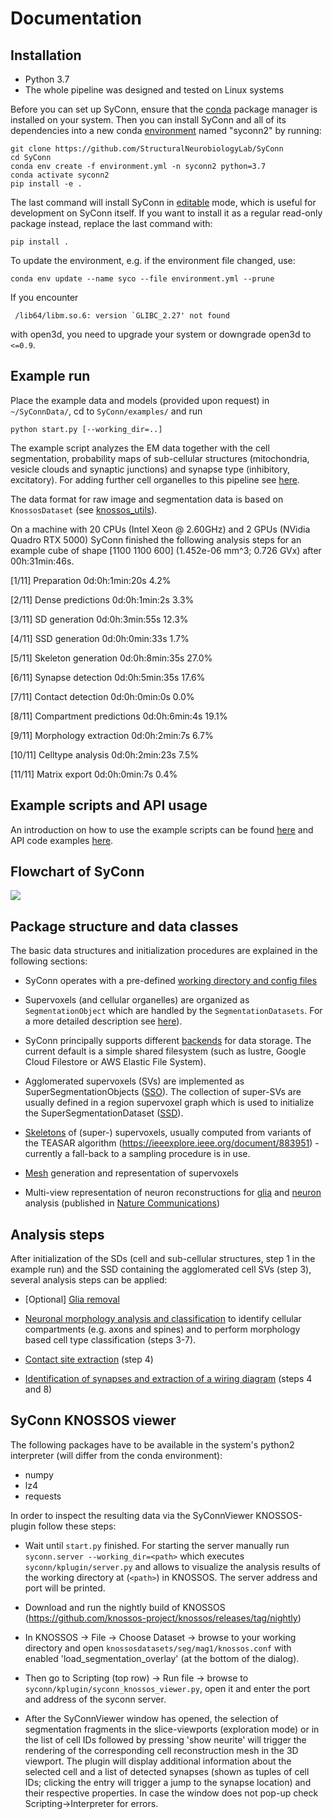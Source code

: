 # Documentation

## Installation
* Python 3.7
* The whole pipeline was designed and tested on Linux systems

Before you can set up SyConn, ensure that the
[conda](https://docs.conda.io/projects/conda/en/latest/user-guide/install/)
package manager is installed on your system. Then you can install SyConn
and all of its dependencies into a new conda
[environment](https://docs.conda.io/projects/conda/en/latest/user-guide/concepts/environments.html)
named "syconn2" by running:

    git clone https://github.com/StructuralNeurobiologyLab/SyConn
    cd SyConn
    conda env create -f environment.yml -n syconn2 python=3.7
    conda activate syconn2
    pip install -e .


The last command will install SyConn in
[editable](https://pip.pypa.io/en/stable/reference/pip_install/#editable-installs)
mode, which is useful for development on SyConn itself. If you want to
install it as a regular read-only package instead, replace the last
command with:

    pip install .


To update the environment, e.g. if the environment file changed, use:

    conda env update --name syco --file environment.yml --prune

If you encounter

     /lib64/libm.so.6: version `GLIBC_2.27' not found

with open3d, you need to upgrade your system or downgrade open3d to `<=0.9`.

## Example run
Place the example data and models (provided upon request) in `~/SyConnData/`,
cd to `SyConn/examples/` and run

    python start.py [--working_dir=..]

The example script analyzes the EM data together with the cell segmentation, 
probability maps of sub-cellular structures (mitochondria, vesicle clouds and synaptic junctions) and synapse type
(inhibitory, excitatory). For adding further cell organelles to this pipeline see [here](cellorganelle_integration.md).

The data format for raw image and segmentation data is based on ``KnossosDataset`` 
(see [knossos_utils](https://github.com/knossos-project/knossos_utils)).

On a machine with 20 CPUs (Intel Xeon @ 2.60GHz) and 2 GPUs (NVidia Quadro RTX 5000) SyConn
finished the following analysis steps for an example cube of shape \[1100 1100 600] (1.452e-06 mm^3; 0.726 GVx) after 00h:31min:46s.

\[1/11]    Preparation                             0d:0h:1min:20s      4.2%

\[2/11]    Dense predictions                       0d:0h:1min:2s       3.3%

\[3/11]    SD generation                           0d:0h:3min:55s      12.3%

\[4/11]    SSD generation                          0d:0h:0min:33s      1.7%

\[5/11]    Skeleton generation                     0d:0h:8min:35s      27.0%

\[6/11]    Synapse detection                       0d:0h:5min:35s      17.6%

\[7/11]    Contact detection                       0d:0h:0min:0s       0.0%

\[8/11]    Compartment predictions                 0d:0h:6min:4s       19.1%

\[9/11]    Morphology extraction                   0d:0h:2min:7s       6.7%

\[10/11]   Celltype analysis                       0d:0h:2min:23s      7.5%

\[11/11]   Matrix export                           0d:0h:0min:7s       0.4%


## Example scripts and API usage
An introduction on how to use the example scripts can be found [here](examples.md)
and API code examples [here](api.md).

## Flowchart of SyConn

<img src="https://docs.google.com/drawings/d/e/2PACX-1vSY7p2boPxb9OICxNhSrHQlvuHTBRbSMeIOgQ4_NV6pflxc0FKJvPBtskYMAgJsX_OP-6CNmb08tLC5/pub?w=2880&amp;h=1200">


## Package structure and data classes
The basic data structures and initialization procedures are explained in the following sections:

* SyConn operates with a pre-defined [working directory and config files](config.md)

* Supervoxels (and cellular organelles) are organized as `SegmentationObject` which are
handled by the `SegmentationDatasets`. For a more detailed description see [here](segmentation_datasets.md)).

* SyConn principally supports different [backends](backend.md) for data storage. The current default is a simple shared filesystem
(such as lustre, Google Cloud Filestore or AWS Elastic File System).

* Agglomerated supervoxels (SVs) are implemented as SuperSegmentationObjects ([SSO](super_segmentation_objects.md)). The collection
 of super-SVs are usually defined in a region supervoxel graph which is used to initialize the SuperSegmentationDataset
  ([SSD](super_segmentation_datasets.md)).

* [Skeletons](skeletons.md) of (super-) supervoxels, usually computed from variants of the TEASAR algorithm (https://ieeexplore.ieee.org/document/883951)
 \- currently a fall-back to a sampling procedure is in use.

* [Mesh](meshes.md) generation and representation of supervoxels

* Multi-view representation of neuron reconstructions for [glia](glia_removal.md) and
 [neuron](neuron_analysis.md) analysis (published in [Nature Communications](https://www.nature.com/articles/s41467-019-10836-3))


## Analysis steps
After initialization of the SDs (cell and sub-cellular structures, step 1 in the example run) and the SSD
containing the agglomerated cell SVs (step 3), several analysis steps can be applied:

* \[Optional] [Glia removal](glia_removal.md)

* [Neuronal morphology analysis and classification](neuron_analysis.md) to identify cellular
compartments (e.g. axons and spines) and to perform morphology based cell type classification (steps 3-7).

* [Contact site extraction](contact_site_extraction.md) (step 4)

* [Identification of synapses and extraction of a wiring diagram](contact_site_classification.md) (steps 4 and 8)


## SyConn KNOSSOS viewer
The following packages have to be available in the system's python2 interpreter
(will differ from the conda environment):

- numpy
- lz4
- requests

In order to inspect the resulting data via the SyConnViewer KNOSSOS-plugin follow these steps:

- Wait until `start.py` finished. For starting the server manually run
  `syconn.server --working_dir=<path>` which executes
  `syconn/kplugin/server.py` and allows to visualize the analysis
  results of the working directory at (`<path>`) in KNOSSOS. The server
  address and port will be printed.

- Download and run the nightly build of KNOSSOS (https://github.com/knossos-project/knossos/releases/tag/nightly)

- In KNOSSOS -> File -> Choose Dataset -> browse to your working directory and open
`knossosdatasets/seg/mag1/knossos.conf` with enabled 'load_segmentation_overlay' (at the bottom of the dialog).

- Then go to Scripting (top row) -> Run file -> browse to
  `syconn/kplugin/syconn_knossos_viewer.py`, open it and enter the port
  and address of the syconn server.

- After the SyConnViewer window has opened, the selection of segmentation fragments in the slice-viewports (exploration mode) or in the
list of cell IDs followed by pressing 'show neurite' will trigger the rendering of the corresponding cell reconstruction mesh in the 3D viewport.
 The plugin will display additional information about the selected cell and a list of detected synapses (shown as tuples of cell IDs;
 clicking the entry will trigger a jump to the synapse location) and their respective
 properties. In case the window does not pop-up check Scripting->Interpreter for errors.

